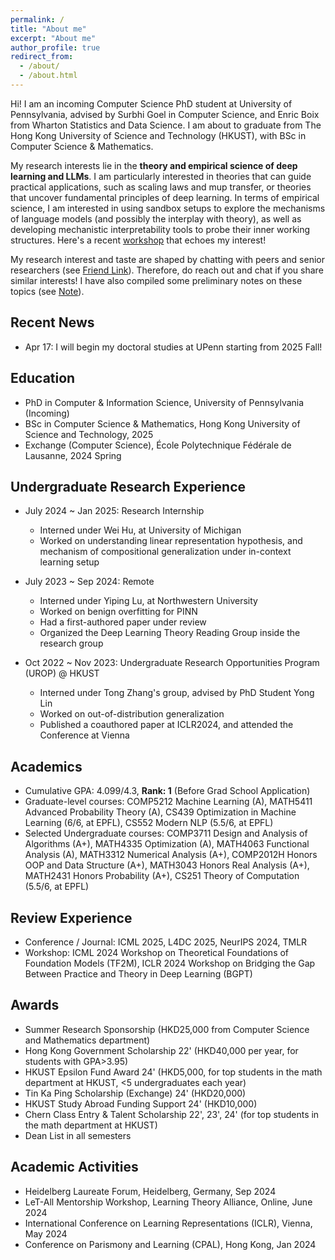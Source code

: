 ```yaml
---
permalink: /
title: "About me"
excerpt: "About me"
author_profile: true
redirect_from: 
  - /about/
  - /about.html
---
```


Hi! I am an incoming Computer Science PhD student at University of Pennsylvania, advised by Surbhi Goel in Computer Science, and Enric Boix from Wharton Statistics and Data Science. I am about to graduate from The Hong Kong University of Science and Technology (HKUST), with BSc in Computer Science & Mathematics.


My research interests lie in the **theory and empirical science of deep learning and LLMs**. I am particularly interested in theories that can guide practical applications, such as scaling laws and mup transfer, or theories that uncover fundamental principles of deep learning. In terms of empirical science, I am interested in using sandbox setups to explore the mechanisms of language models (and possibly the interplay with theory), as well as developing mechanistic interpretability tools to probe their inner working structures. Here's a recent [workshop](https://sites.google.com/view/moss2025) that echoes my interest!


My research interest and taste are shaped by chatting with peers and senior researchers (see [Friend Link](https://matheart.github.io/friend_link/)). Therefore, do reach out and chat if you share similar interests! I have also compiled some preliminary notes on these topics (see [Note](https://matheart.github.io/friend_link/)). 





## Recent News
* Apr 17: I will begin my doctoral studies at UPenn starting from 2025 Fall! 


## Education
* PhD in Computer & Information Science, University of Pennsylvania (Incoming)
* BSc in Computer Science & Mathematics, Hong Kong University of Science and Technology, 2025
* Exchange (Computer Science), École Polytechnique Fédérale de Lausanne, 2024 Spring 

## Undergraduate Research Experience
* July 2024 ~ Jan 2025: Research Internship
  * Interned under Wei Hu, at University of Michigan
  * Worked on understanding linear representation hypothesis, and mechanism of compositional generalization under in-context learning setup

* July 2023 ~ Sep 2024: Remote 
  * Interned under Yiping Lu, at Northwestern University
  * Worked on benign overfitting for PINN
  * Had a first-authored paper under review
  * Organized the Deep Learning Theory Reading Group inside the research group

* Oct 2022 ~ Nov 2023: Undergraduate Research Opportunities Program (UROP) @ HKUST
  * Interned under Tong Zhang's group, advised by PhD Student Yong Lin
  * Worked on out-of-distribution generalization
  * Published a coauthored paper at ICLR2024, and attended the Conference at Vienna

## Academics
* Cumulative GPA: 4.099/4.3, **Rank: 1** (Before Grad School Application)
* Graduate-level courses: COMP5212 Machine Learning (A), MATH5411 Advanced Probability Theory (A), CS439 Optimization in Machine Learning (6/6, at EPFL), CS552 Modern NLP (5.5/6, at EPFL)
* Selected Undergraduate courses: COMP3711 Design and Analysis of Algorithms (A+), MATH4335 Optimization (A), MATH4063 Functional Analysis (A), MATH3312 Numerical Analysis (A+), COMP2012H Honors OOP and Data Structure (A+), MATH3043 Honors Real Analysis (A+), MATH2431 Honors Probability (A+), CS251 Theory of Computation (5.5/6, at EPFL)

## Review Experience
* Conference / Journal: ICML 2025, L4DC 2025, NeurIPS 2024, TMLR
* Workshop: ICML 2024 Workshop on Theoretical Foundations of Foundation Models (TF2M),  ICLR 2024 Workshop on Bridging the Gap Between Practice and Theory in Deep Learning (BGPT)

## Awards 
* Summer Research Sponsorship (HKD25,000 from Computer Science and Mathematics department)
* Hong Kong Government Scholarship 22' (HKD40,000 per year, for students with GPA>3.95)
* HKUST Epsilon Fund Award 24' (HKD5,000, for top students in the math department at HKUST, <5 undergraduates each year)
* Tin Ka Ping Scholarship (Exchange) 24' (HKD20,000)
* HKUST Study Abroad Funding Support 24' (HKD10,000)
* Chern Class Entry & Talent Scholarship 22', 23', 24' (for top students in the math department at HKUST)
* Dean List in all semesters

## Academic Activities
* Heidelberg Laureate Forum, Heidelberg, Germany, Sep 2024 
* LeT-All Mentorship Workshop, Learning Theory Alliance, Online, June 2024
* International Conference on Learning Representations (ICLR), Vienna, May 2024
* Conference on Parismony and Learning (CPAL), Hong Kong, Jan 2024

<!-- Publications
======
  <ul>{% for post in site.publications %}
    {% include archive-single-cv.html %}
  {% endfor %}</ul> -->
  
